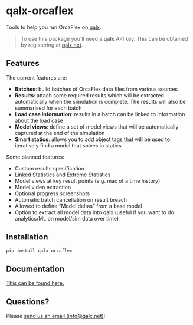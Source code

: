 # qalx-orcaflex

Tools to help you run OrcaFlex on [qalx](https://qalx.net).

> To use this package you'll need a **qalx** API key.
> This can be obtained by registering at [qalx.net](https://qalx.net#section-contact). 
>
## Features

The current features are:

- **Batches**: build batches of OrcaFlex data files from various sources
- **Results**: attach some required results which will be extracted automatically when the simulation is complete. The results will also be summarised for each batch
- **Load case information**: results in a batch can be linked to information about the load case
- **Model views**: define a set of model views that will be automatically captured at the end of the simulation
- **Smart statics**: allows you to add object tags that will be used to iteratively find a model that solves in statics

Some planned features:

-  Custom results specification
-  Linked Statistics and Extreme Statistics
-  Model views at key result points (e.g. max of a time history)
-  Model video extraction
-  Optional progress screenshots
-  Automatic batch cancellation on result breach
-  Allowed to define “Model deltas” from a base model
-  Option to extract all model data into qalx (useful if you want to do analytics/ML on model/sim data over time)

## Installation

```bash
pip install qalx-orcaflex
```

## Documentation

[This can be found here.](https://orcaflex.qalx.net)

## Questions?

Please [send us an email (info@qalx.net)](mailto:info@qalx.net)! 
